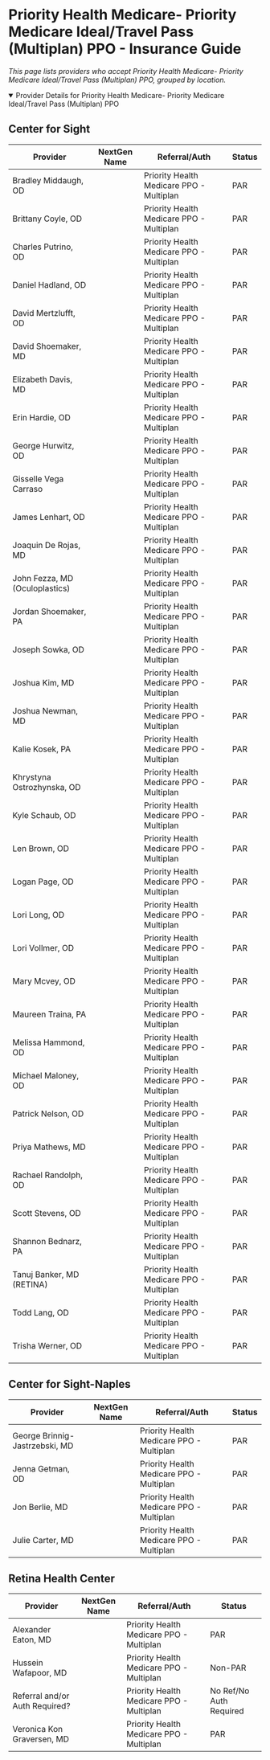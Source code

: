 # Priority Health Medicare- Priority Medicare Ideal/Travel Pass (Multiplan) PPO - Insurance Guide

*This page lists providers who accept Priority Health Medicare- Priority Medicare Ideal/Travel Pass (Multiplan) PPO, grouped by location.*

<details open><summary>Provider Details for Priority Health Medicare- Priority Medicare Ideal/Travel Pass (Multiplan) PPO</summary>

## Center for Sight

| Provider | NextGen Name | Referral/Auth | Status |
|----------|-------------|--------------|--------|
| Bradley Middaugh, OD |  | Priority Health Medicare PPO - Multiplan | PAR |
| Brittany Coyle, OD |  | Priority Health Medicare PPO - Multiplan | PAR |
| Charles Putrino, OD |  | Priority Health Medicare PPO - Multiplan | PAR |
| Daniel Hadland, OD |  | Priority Health Medicare PPO - Multiplan | PAR |
| David Mertzlufft, OD |  | Priority Health Medicare PPO - Multiplan | PAR |
| David Shoemaker, MD |  | Priority Health Medicare PPO - Multiplan | PAR |
| Elizabeth Davis, MD |  | Priority Health Medicare PPO - Multiplan | PAR |
| Erin Hardie, OD |  | Priority Health Medicare PPO - Multiplan | PAR |
| George Hurwitz, OD |  | Priority Health Medicare PPO - Multiplan | PAR |
| Gisselle Vega Carraso |  | Priority Health Medicare PPO - Multiplan | PAR |
| James Lenhart, OD |  | Priority Health Medicare PPO - Multiplan | PAR |
| Joaquin De Rojas, MD |  | Priority Health Medicare PPO - Multiplan | PAR |
| John Fezza, MD (Oculoplastics) |  | Priority Health Medicare PPO - Multiplan | PAR |
| Jordan Shoemaker, PA |  | Priority Health Medicare PPO - Multiplan | PAR |
| Joseph Sowka, OD |  | Priority Health Medicare PPO - Multiplan | PAR |
| Joshua Kim, MD |  | Priority Health Medicare PPO - Multiplan | PAR |
| Joshua Newman, MD |  | Priority Health Medicare PPO - Multiplan | PAR |
| Kalie Kosek, PA |  | Priority Health Medicare PPO - Multiplan | PAR |
| Khrystyna Ostrozhynska, OD |  | Priority Health Medicare PPO - Multiplan | PAR |
| Kyle Schaub, OD |  | Priority Health Medicare PPO - Multiplan | PAR |
| Len Brown, OD |  | Priority Health Medicare PPO - Multiplan | PAR |
| Logan Page, OD |  | Priority Health Medicare PPO - Multiplan | PAR |
| Lori Long, OD |  | Priority Health Medicare PPO - Multiplan | PAR |
| Lori Vollmer, OD |  | Priority Health Medicare PPO - Multiplan | PAR |
| Mary Mcvey, OD |  | Priority Health Medicare PPO - Multiplan | PAR |
| Maureen Traina, PA |  | Priority Health Medicare PPO - Multiplan | PAR |
| Melissa Hammond, OD |  | Priority Health Medicare PPO - Multiplan | PAR |
| Michael Maloney, OD |  | Priority Health Medicare PPO - Multiplan | PAR |
| Patrick Nelson, OD |  | Priority Health Medicare PPO - Multiplan | PAR |
| Priya Mathews, MD |  | Priority Health Medicare PPO - Multiplan | PAR |
| Rachael Randolph, OD |  | Priority Health Medicare PPO - Multiplan | PAR |
| Scott Stevens, OD |  | Priority Health Medicare PPO - Multiplan | PAR |
| Shannon Bednarz, PA |  | Priority Health Medicare PPO - Multiplan | PAR |
| Tanuj Banker, MD (RETINA) |  | Priority Health Medicare PPO - Multiplan | PAR |
| Todd Lang, OD |  | Priority Health Medicare PPO - Multiplan | PAR |
| Trisha Werner, OD |  | Priority Health Medicare PPO - Multiplan | PAR |

## Center for Sight-Naples

| Provider | NextGen Name | Referral/Auth | Status |
|----------|-------------|--------------|--------|
| George Brinnig-Jastrzebski, MD |  | Priority Health Medicare PPO - Multiplan | PAR |
| Jenna Getman, OD |  | Priority Health Medicare PPO - Multiplan | PAR |
| Jon Berlie, MD |  | Priority Health Medicare PPO - Multiplan | PAR |
| Julie Carter, MD |  | Priority Health Medicare PPO - Multiplan | PAR |

## Retina Health Center

| Provider | NextGen Name | Referral/Auth | Status |
|----------|-------------|--------------|--------|
| Alexander Eaton, MD |  | Priority Health Medicare PPO - Multiplan | PAR |
| Hussein Wafapoor, MD |  | Priority Health Medicare PPO - Multiplan | Non-PAR |
| Referral and/or Auth Required? |  | Priority Health Medicare PPO - Multiplan | No Ref/No Auth Required |
| Veronica Kon Graversen, MD |  | Priority Health Medicare PPO - Multiplan | PAR |

</details>

